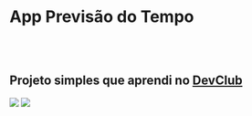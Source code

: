 
<h1>App Previsão do Tempo</h1>
<br>
<br>
<h2>Projeto simples que aprendi no <a href="https://rodolfomori.com.br/devclub">DevClub</a></h2>

<img src="https://github.com/RonPro20/appPrevisaoDoTempo/blob/master/assets/Captura%20de%20tela%20(app%20previs%C3%A3o)%202023-04-14%2019%2034.png?raw=true" />

<img src="https://github.com/RonPro20/appPrevisaoDoTempo/blob/master/assets/Captura%20de%20tela%20appPrevisaoDoTempoMobile%202023-04-14%2020%2008.png?raw=true" />


